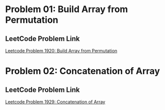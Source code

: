 # Problem 01: Build Array from Permutation

## LeetCode Problem Link

[Leetcode Problem 1920: Build Array from Permutation](https://leetcode.com/problems/build-array-from-permutation/description/)

# Problem 02: Concatenation of Array

## LeetCode Problem Link

[Leetcode Problem 1929: Concatenation of Array](https://leetcode.com/problems/concatenation-of-array/description/)
